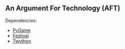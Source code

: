 An Argument For Technology (AFT)
-----------------

Dependencies:
- [PyGame](http://www.pygame.org)
- [Festival](http://www.cstr.ed.ac.uk/projects/festival)
- [Twython](https://github.com/ryanmcgrath/twython)
